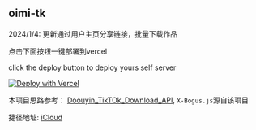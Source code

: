 ## oimi-tk

2024/1/4: 更新通过用户主页分享链接，批量下载作品

点击下面按钮一键部署到vercel

click the deploy button to deploy yours self server

[![Deploy with Vercel](https://vercel.com/button)](https://vercel.com/new/clone?repository-url=https://github.com/helson-lin/tk_no_water_node)

本项目思路参考： [Doouyin_TikTOk_Download_API](https://github.com/Evil0ctal/Douyin_TikTok_Download_API), `X-Bogus.js`源自该项目


捷径地址: [iCloud](https://www.icloud.com/shortcuts/f19925da427c41a5bad09f2bc169fedd)


